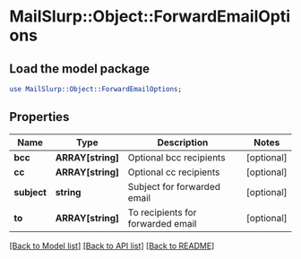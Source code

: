 # MailSlurp::Object::ForwardEmailOptions

## Load the model package
```perl
use MailSlurp::Object::ForwardEmailOptions;
```

## Properties
Name | Type | Description | Notes
------------ | ------------- | ------------- | -------------
**bcc** | **ARRAY[string]** | Optional bcc recipients | [optional] 
**cc** | **ARRAY[string]** | Optional cc recipients | [optional] 
**subject** | **string** | Subject for forwarded email | [optional] 
**to** | **ARRAY[string]** | To recipients for forwarded email | [optional] 

[[Back to Model list]](../README.md#documentation-for-models) [[Back to API list]](../README.md#documentation-for-api-endpoints) [[Back to README]](../README.md)


